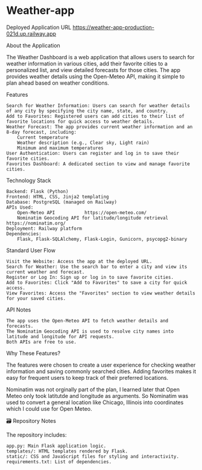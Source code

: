 # Weather-app
Deployed Application URL
https://weather-app-production-021d.up.railway.app

About the Application

The Weather Dashboard is a web application that allows users to search for weather information in various cities, add their favorite cities to a personalized list, and view detailed forecasts for those cities. The app provides weather details using the Open-Meteo API, making it simple to plan ahead based on weather conditions.

Features

    Search for Weather Information: Users can search for weather details of any city by specifying the city name, state, and country.
    Add to Favorites: Registered users can add cities to their list of favorite locations for quick access to weather details.
    Weather Forecast: The app provides current weather information and an 8-day forecast, including:
        Current temperature
        Weather description (e.g., Clear sky, Light rain)
        Minimum and maximum temperatures
    User Authentication: Users can register and log in to save their favorite cities.
    Favorites Dashboard: A dedicated section to view and manage favorite cities.

Technology Stack

    Backend: Flask (Python)
    Frontend: HTML, CSS, Jinja2 templating
    Database: PostgreSQL (managed on Railway)
    APIs Used:
        Open-Meteo API           https://open-meteo.com/
        Nominatim Geocoding API for latitude/longitude retrieval            https://nominatim.org/
    Deployment: Railway platform
    Dependencies:
        Flask, Flask-SQLAlchemy, Flask-Login, Gunicorn, psycopg2-binary

Standard User Flow

    Visit the Website: Access the app at the deployed URL.
    Search for Weather: Use the search bar to enter a city and view its current weather and forecast.
    Register or Log In: Sign up or log in to save favorite cities.
    Add to Favorites: Click "Add to Favorites" to save a city for quick access.
    View Favorites: Access the "Favorites" section to view weather details for your saved cities.

 API Notes

    The app uses the Open-Meteo API to fetch weather details and forecasts.
    The Nominatim Geocoding API is used to resolve city names into latitude and longitude for API requests.
    Both APIs are free to use.

 Why These Features?

The features were chosen to create a user experience for checking weather information and saving commonly searched cities. Adding favorites makes it easy for frequent users to keep track of their preferred locations.

Nominatim was not orginally part of the plan, I learned later that Open Meteo only took latitutde and longitude as arguments.
So Nominatim was used to convert a general location like Chicago, Illinois into coordinates which I could use for Open Meteo.
    
   

🗃️ Repository Notes

The repository includes:

    app.py: Main Flask application logic.
    templates/: HTML templates rendered by Flask.
    static/: CSS and JavaScript files for styling and interactivity.
    requirements.txt: List of dependencies.